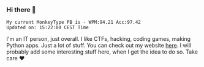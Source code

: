### Hi there 👋
<!-- PB START -->
```
My current MonkeyType PB is - WPM:94.21 Acc:97.42
Updated on: 15:22:00 CEST Time
```
<!-- PB END -->
I'm an IT person, just overall. I like CTFs, hacking, coding games, making Python apps. Just a lot of stuff.
You can check out my website [here](https://skill3472.github.io/).
I will probably add some interesting stuff here, when I get the idea to do so. Take care ❤️

